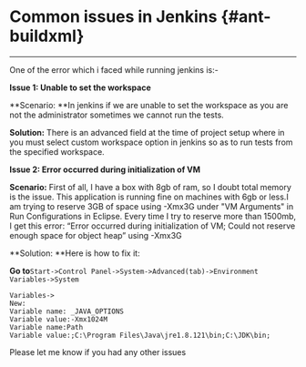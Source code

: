 # Common issues in Jenkins {#ant-buildxml}

---

One of the error which i faced while running jenkins is:-

**Issue 1: Unable to set the workspace**

**Scenario: **In jenkins if we are unable to set the workspace as you are not the administrator sometimes we cannot run the tests.

**Solution:** There is an advanced field at the time of project setup where in you must select custom workspace option in jenkins so as to run tests from the specified workspace.

**Issue 2: Error occurred during initialization of VM**

**Scenario:** First of all, I have a box with 8gb of ram, so I doubt total memory is the issue. This application is running fine on machines with 6gb or less.I am trying to reserve 3GB of space using -Xmx3G under "VM Arguments" in Run Configurations in Eclipse. Every time I try to reserve more than 1500mb, I get this error: “Error occurred during initialization of VM; Could not reserve enough space for object heap” using -Xmx3G

**Solution: **Here is how to fix it:

**Go to**`Start->Control Panel->System->Advanced(tab)->Environment Variables->System`

```
Variables->
New:
Variable name: _JAVA_OPTIONS   
Variable value:-Xmx1024M
Variable name:Path
Variable value:;C:\Program Files\Java\jre1.8.121\bin;C:\JDK\bin;
```

Please let me know if you had any other issues

